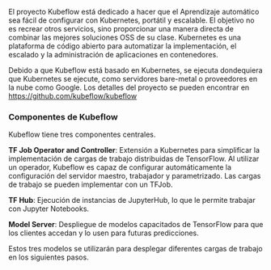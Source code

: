 El proyecto Kubeflow está dedicado a hacer que el Aprendizaje automático sea fácil de configurar con Kubernetes, portátil y escalable. El objetivo no es recrear otros servicios, sino proporcionar una manera directa de combinar las mejores soluciones OSS de su clase. Kubernetes es una plataforma de código abierto para automatizar la implementación, el escalado y la administración de aplicaciones en contenedores.

Debido a que Kubeflow está basado en Kubernetes, se ejecuta dondequiera que Kubernetes se ejecute, como servidores bare-metal o proveedores en la nube como Google. Los detalles del proyecto se pueden encontrar en https://github.com/kubeflow/kubeflow

### Componentes de Kubeflow

Kubeflow tiene tres componentes centrales.

__TF Job Operator and Controller__: Extensión a Kubernetes para simplificar la implementación de cargas de trabajo distribuidas de TensorFlow. Al utilizar un operador, Kubeflow es capaz de configurar automáticamente la configuración del servidor maestro, trabajador y parametrizado. Las cargas de trabajo se pueden implementar con un TFJob.

__TF Hub__: Ejecución de instancias de JupyterHub, lo que le permite trabajar con Jupyter Notebooks.

__Model Server__: Despliegue de modelos capacitados de TensorFlow para que los clientes accedan y lo usen para futuras predicciones.

Estos tres modelos se utilizarán para desplegar diferentes cargas de trabajo en los siguientes pasos.